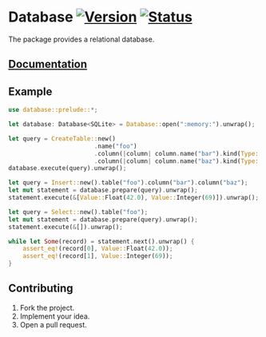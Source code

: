 # Database [![Version][version-img]][version-url] [![Status][status-img]][status-url]

The package provides a relational database.

## [Documentation][doc]

## Example

```rust
use database::prelude::*;

let database: Database<SQLite> = Database::open(":memory:").unwrap();

let query = CreateTable::new()
                        .name("foo")
                        .column(|column| column.name("bar").kind(Type::Float))
                        .column(|column| column.name("baz").kind(Type::Integer));
database.execute(query).unwrap();

let query = Insert::new().table("foo").column("bar").column("baz");
let mut statement = database.prepare(query).unwrap();
statement.execute(&[Value::Float(42.0), Value::Integer(69)]).unwrap();

let query = Select::new().table("foo");
let mut statement = database.prepare(query).unwrap();
statement.execute(&[]).unwrap();

while let Some(record) = statement.next().unwrap() {
    assert_eq!(record[0], Value::Float(42.0));
    assert_eq!(record[1], Value::Integer(69));
}
```

## Contributing

1. Fork the project.
2. Implement your idea.
3. Open a pull request.

[version-img]: http://stainless-steel.github.io/images/crates.svg
[version-url]: https://crates.io/crates/database
[status-img]: https://travis-ci.org/stainless-steel/database.svg?branch=master
[status-url]: https://travis-ci.org/stainless-steel/database
[doc]: https://stainless-steel.github.io/database

